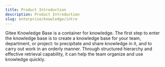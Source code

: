 ```yaml
---
title: Product Introduction
description: Product Introduction
slug: enterprise/knowledge/intro
---
```

Gitee Knowledge Base is a container for knowledge. The first step to enter the knowledge base is to create a knowledge base for your team, department, or project: to precipitate and share knowledge in it, and to carry out work in an orderly manner. Through structured hierarchy and effective retrieval capability, it can help the team organize and use knowledge quickly.
